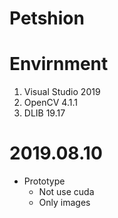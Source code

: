 # Petshion

# Envirnment
  1. Visual Studio 2019
  2. OpenCV 4.1.1
  3. DLIB 19.17
  
# 2019.08.10
 * Prototype
   * Not use cuda
   * Only images
